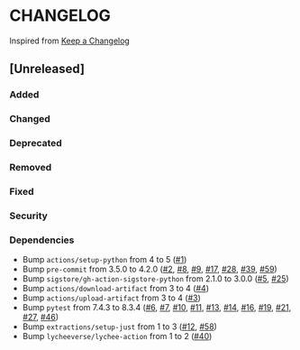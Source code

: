 # CHANGELOG
Inspired from [Keep a Changelog](https://keepachangelog.com/en/1.0.0/)

## [Unreleased]
### Added
### Changed
### Deprecated
### Removed
### Fixed
### Security
### Dependencies
- Bump `actions/setup-python` from 4 to 5 ([#1](https://github.com/MechanicalFlower/python-template/pull/1))
- Bump `pre-commit` from 3.5.0 to 4.2.0 ([#2](https://github.com/MechanicalFlower/python-template/pull/2), [#8](https://github.com/MechanicalFlower/python-template/pull/8), [#9](https://github.com/MechanicalFlower/python-template/pull/9), [#17](https://github.com/MechanicalFlower/python-template/pull/17), [#28](https://github.com/MechanicalFlower/python-template/pull/28), [#39](https://github.com/MechanicalFlower/python-template/pull/39), [#59](https://github.com/MechanicalFlower/python-template/pull/59))
- Bump `sigstore/gh-action-sigstore-python` from 2.1.0 to 3.0.0 ([#5](https://github.com/MechanicalFlower/python-template/pull/5), [#25](https://github.com/MechanicalFlower/python-template/pull/25))
- Bump `actions/download-artifact` from 3 to 4 ([#4](https://github.com/MechanicalFlower/python-template/pull/4))
- Bump `actions/upload-artifact` from 3 to 4 ([#3](https://github.com/MechanicalFlower/python-template/pull/3))
- Bump `pytest` from 7.4.3 to 8.3.4 ([#6](https://github.com/MechanicalFlower/python-template/pull/6), [#7](https://github.com/MechanicalFlower/python-template/pull/7), [#10](https://github.com/MechanicalFlower/python-template/pull/10), [#11](https://github.com/MechanicalFlower/python-template/pull/11), [#13](https://github.com/MechanicalFlower/python-template/pull/13), [#14](https://github.com/MechanicalFlower/python-template/pull/14), [#16](https://github.com/MechanicalFlower/python-template/pull/16), [#19](https://github.com/MechanicalFlower/python-template/pull/19), [#21](https://github.com/MechanicalFlower/python-template/pull/21), [#27](https://github.com/MechanicalFlower/python-template/pull/27), [#46](https://github.com/MechanicalFlower/python-template/pull/46))
- Bump `extractions/setup-just` from 1 to 3 ([#12](https://github.com/MechanicalFlower/python-template/pull/12), [#58](https://github.com/MechanicalFlower/python-template/pull/58))
- Bump `lycheeverse/lychee-action` from 1 to 2 ([#40](https://github.com/MechanicalFlower/python-template/pull/40))
